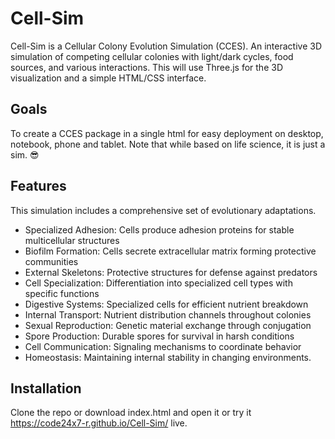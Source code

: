 # Cell-Sim

Cell-Sim is a Cellular Colony Evolution Simulation (CCES).
An interactive 3D simulation of competing cellular colonies with light/dark cycles, food sources, and various interactions. This will use Three.js for the 3D visualization and a simple HTML/CSS interface.

## Goals

To create a CCES package in a single html for easy deployment on desktop, notebook, phone and tablet. 
Note that while based on life science, it is just a sim. 😎

## Features

This simulation includes a comprehensive set of evolutionary adaptations.

* Specialized Adhesion: Cells produce adhesion proteins for stable multicellular structures
* Biofilm Formation: Cells secrete extracellular matrix forming protective communities
* External Skeletons: Protective structures for defense against predators
* Cell Specialization: Differentiation into specialized cell types with specific functions
* Digestive Systems: Specialized cells for efficient nutrient breakdown
* Internal Transport: Nutrient distribution channels throughout colonies
* Sexual Reproduction: Genetic material exchange through conjugation
* Spore Production: Durable spores for survival in harsh conditions
* Cell Communication: Signaling mechanisms to coordinate behavior
* Homeostasis: Maintaining internal stability in changing environments.

## Installation

Clone the repo or download index.html and open it or
try it <https://code24x7-r.github.io/Cell-Sim/> live.
